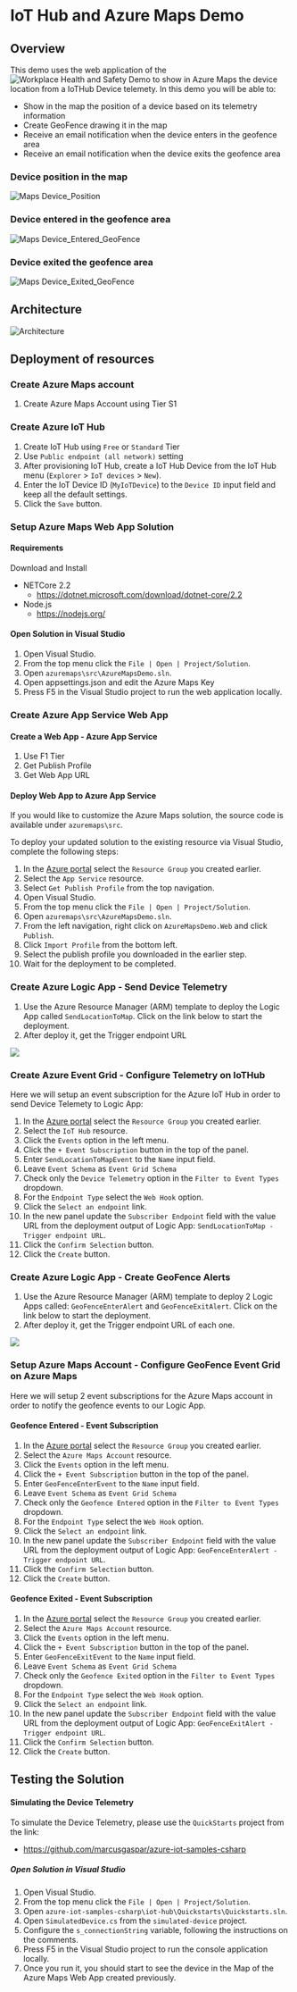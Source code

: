 # IoT Hub and Azure Maps Demo

## Overview
This demo uses the web application of the ![Workplace Health and Safety Demo](https://github.com/marcusgaspar/IoTDemos/tree/master/WorkplaceHealthAndSafetyDemo) to show in Azure Maps the device location from a IoTHub Device telemety.
In this demo you will be able to:
- Show in the map the position of a device based on its telemetry information
- Create GeoFence drawing it in the map
- Receive an email notification when the device enters in the geofence area
- Receive an email notification when the device exits the geofence area

### Device position in the map
![Maps Device_Position](https://github.com/marcusgaspar/IoTDemos/blob/master/IoTHubAndAzureMaps/images/WebApp-Map-Screen.png)

### Device entered in the geofence area
![Maps Device_Entered_GeoFence](https://github.com/marcusgaspar/IoTDemos/blob/master/IoTHubAndAzureMaps/images/WebApp-Map-Screen-Entered-Alert.png)

### Device exited the geofence area
![Maps Device_Exited_GeoFence](https://github.com/marcusgaspar/IoTDemos/blob/master/IoTHubAndAzureMaps/images/WebApp-Map-Screen-Exited-Alert.png)

## Architecture
![Architecture](https://github.com/marcusgaspar/IoTDemos/blob/master/IoTHubAndAzureMaps/images/IoTHubAndAzureMapsArchitecture.png)

## Deployment of resources
   
### Create Azure Maps account
1. Create Azure Maps Account using Tier S1

### Create Azure IoT Hub
1. Create IoT Hub using `Free` or `Standard` Tier 
1. Use `Public endpoint (all network)` setting
1. After provisioning IoT Hub, create a IoT Hub Device from the IoT Hub menu (`Explorer` > `IoT devices` > `New`).
1. Enter the IoT Device ID (`MyIoTDevice`) to the `Device ID` input field and keep all the default settings.
1. Click the `Save` button.

### Setup Azure Maps Web App Solution
#### Requirements
Download and Install 
   - NETCore 2.2
      - https://dotnet.microsoft.com/download/dotnet-core/2.2
   - Node.js
      - https://nodejs.org/
      
#### Open Solution in Visual Studio
1. Open Visual Studio.
1. From the top menu click the `File | Open | Project/Solution`.
1. Open `azuremaps\src\AzureMapsDemo.sln`.
1. Open appsettings.json and edit the Azure Maps Key
1. Press F5 in the Visual Studio project to run the web application locally.

### Create Azure App Service Web App 
#### Create a Web App - Azure App Service
1. Use F1 Tier
1. Get Publish Profile
1. Get Web App URL

#### Deploy Web App to Azure App Service
If you would like to customize the Azure Maps solution, the source code is available under `azuremaps\src`.

To deploy your updated solution to the existing resource via Visual Studio, complete the following steps:
1. In the [Azure portal](https://portal.azure.com/) select the `Resource Group` you created earlier.
1. Select the `App Service` resource.
1. Select `Get Publish Profile` from the top navigation.
1. Open Visual Studio.
1. From the top menu click the `File | Open | Project/Solution`.
1. Open `azuremaps\src\AzureMapsDemo.sln`.
1. From the left navigation, right click on `AzureMapsDemo.Web` and click `Publish`.
1. Click `Import Profile` from the bottom left.
1. Select the publish profile you downloaded in the earlier step.
1. Wait for the deployment to be completed. 

### Create Azure Logic App - Send Device Telemetry  
1. Use the Azure Resource Manager (ARM) template to deploy the Logic App called `SendLocationToMap`. Click on the link below to start the deployment.<br>
1. After deploy it, get the Trigger endpoint URL
<a href="https://portal.azure.com/#create/Microsoft.Template/uri/https%3A%2F%2Fraw.githubusercontent.com%2Fmarcusgaspar%2FIoTDemos%2Fmaster%2FIoTHubAndAzureMaps%2Fdeployment%2FSendLocationToMap-ARM-Template.json" target="_blank">
<img src="https://raw.githubusercontent.com/Azure/azure-quickstart-templates/master/1-CONTRIBUTION-GUIDE/images/deploytoazure.png"/>
</a><br/>


### Create Azure Event Grid - Configure Telemetry on IoTHub  
Here we will setup an event subscription for the Azure IoT Hub in order to send Device Telemety to Logic App:

1. In the [Azure portal](https://portal.azure.com/) select the `Resource Group` you created earlier.
1. Select the `IoT Hub` resource.
1. Click the `Events` option in the left menu.
1. Click the `+ Event Subscription` button in the top of the panel.
1. Enter `SendLocationToMapEvent` to the `Name` input field.
1. Leave `Event Schema` as `Event Grid Schema` 
1. Check only the `Device Telemetry` option in the `Filter to Event Types` dropdown. 
1. For the `Endpoint Type` select the `Web Hook` option.
1. Click the `Select an endpoint` link.
1. In the new panel update the `Subscriber Endpoint` field with the value URL from the deployment output of Logic App: `SendLocationToMap - Trigger endpoint URL`.
1. Click the `Confirm Selection` button.
1. Click the `Create` button.

### Create Azure Logic App - Create GeoFence Alerts
1. Use the Azure Resource Manager (ARM) template to deploy 2 Logic Apps called: `GeoFenceEnterAlert` and `GeoFenceExitAlert`. Click on the link below to start the deployment.<br>
1. After deploy it, get the Trigger endpoint URL of each one.
<a href="https://portal.azure.com/#create/Microsoft.Template/uri/https%3A%2F%2Fraw.githubusercontent.com%2Fmarcusgaspar%2FIoTDemos%2Fmaster%2FIoTHubAndAzureMaps%2Fdeployment%2FGeoFenceEvents-ARM.json" target="_blank">
<img src="https://raw.githubusercontent.com/Azure/azure-quickstart-templates/master/1-CONTRIBUTION-GUIDE/images/deploytoazure.png"/>
</a><br/>

### Setup Azure Maps Account - Configure GeoFence Event Grid on Azure Maps
Here we will setup 2 event subscriptions for the Azure Maps account in order to notify the geofence events to our Logic App.

#### Geofence Entered - Event Subscription
1. In the [Azure portal](https://portal.azure.com/) select the `Resource Group` you created earlier.
1. Select the `Azure Maps Account` resource.
1. Click the `Events` option in the left menu.
1. Click the `+ Event Subscription` button in the top of the panel.
1. Enter `GeoFenceEnterEvent` to the `Name` input field.
1. Leave `Event Schema` as `Event Grid Schema` 
1. Check only the `Geofence Entered` option in the `Filter to Event Types` dropdown. 
1. For the `Endpoint Type` select the `Web Hook` option.
1. Click the `Select an endpoint` link.
1. In the new panel update the `Subscriber Endpoint` field with the value URL from the deployment output of Logic App: `GeoFenceEnterAlert - Trigger endpoint URL`.
1. Click the `Confirm Selection` button.
1. Click the `Create` button.

#### Geofence Exited - Event Subscription
1. In the [Azure portal](https://portal.azure.com/) select the `Resource Group` you created earlier.
1. Select the `Azure Maps Account` resource.
1. Click the `Events` option in the left menu.
1. Click the `+ Event Subscription` button in the top of the panel.
1. Enter `GeoFenceExitEvent` to the `Name` input field.
1. Leave `Event Schema` as `Event Grid Schema` 
1. Check only the `Geofence Exited` option in the `Filter to Event Types` dropdown. 
1. For the `Endpoint Type` select the `Web Hook` option.
1. Click the `Select an endpoint` link.
1. In the new panel update the `Subscriber Endpoint` field with the value URL from the deployment output of Logic App: `GeoFenceExitAlert - Trigger endpoint URL`.
1. Click the `Confirm Selection` button.
1. Click the `Create` button.

## Testing the Solution

#### Simulating the Device Telemetry
To simulate the Device Telemetry, please use the `QuickStarts` project from the link:
- https://github.com/marcusgaspar/azure-iot-samples-csharp

##### Open Solution in Visual Studio
1. Open Visual Studio.
1. From the top menu click the `File | Open | Project/Solution`.
1. Open `azure-iot-samples-csharp\iot-hub\Quickstarts\Quickstarts.sln`.
1. Open `SimulatedDevice.cs` from the `simulated-device` project.
1. Configure the `s_connectionString` variable, following the instructions on the comments.
1. Press F5 in the Visual Studio project to run the console application locally.
1. Once you run it, you should start to see the device in the Map of the Azure Maps Web App created previously. 

